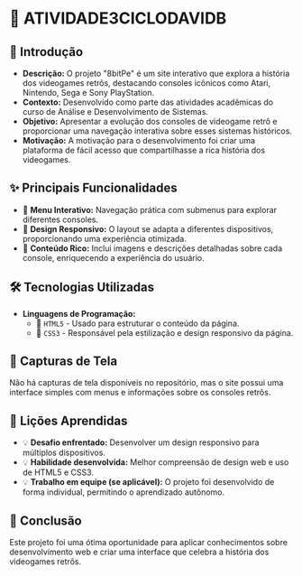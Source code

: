 # 🚀 ATIVIDADE3CICLODAVIDB

## 📌 Introdução  
- **Descrição:** O projeto "8bitPe" é um site interativo que explora a história dos videogames retrôs, destacando consoles icônicos como Atari, Nintendo, Sega e Sony PlayStation.
- **Contexto:** Desenvolvido como parte das atividades acadêmicas do curso de Análise e Desenvolvimento de Sistemas.
- **Objetivo:** Apresentar a evolução dos consoles de videogame retrô e proporcionar uma navegação interativa sobre esses sistemas históricos.
- **Motivação:** A motivação para o desenvolvimento foi criar uma plataforma de fácil acesso que compartilhasse a rica história dos videogames.

## ✨ Principais Funcionalidades  
- 📌 **Menu Interativo:** Navegação prática com submenus para explorar diferentes consoles.
- 📌 **Design Responsivo:** O layout se adapta a diferentes dispositivos, proporcionando uma experiência otimizada.
- 📌 **Conteúdo Rico:** Inclui imagens e descrições detalhadas sobre cada console, enriquecendo a experiência do usuário.

## 🛠️ Tecnologias Utilizadas  
- **Linguagens de Programação:**  
  - 🚀 `HTML5` - Usado para estruturar o conteúdo da página.  
  - 🚀 `CSS3` - Responsável pela estilização e design responsivo da página.

## 📸 Capturas de Tela  
Não há capturas de tela disponíveis no repositório, mas o site possui uma interface simples com menus e informações sobre os consoles retrôs.

## 🎯 Lições Aprendidas  
- 💡 **Desafio enfrentado:** Desenvolver um design responsivo para múltiplos dispositivos.
- 💡 **Habilidade desenvolvida:** Melhor compreensão de design web e uso de HTML5 e CSS3.
- 💡 **Trabalho em equipe (se aplicável):** O projeto foi desenvolvido de forma individual, permitindo o aprendizado autônomo.

## 🎉 Conclusão  
Este projeto foi uma ótima oportunidade para aplicar conhecimentos sobre desenvolvimento web e criar uma interface que celebra a história dos videogames retrôs.

